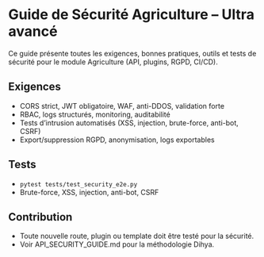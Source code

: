 # Guide de Sécurité Agriculture – Ultra avancé

Ce guide présente toutes les exigences, bonnes pratiques, outils et tests de sécurité pour le module Agriculture (API, plugins, RGPD, CI/CD).

## Exigences
- CORS strict, JWT obligatoire, WAF, anti-DDOS, validation forte
- RBAC, logs structurés, monitoring, auditabilité
- Tests d’intrusion automatisés (XSS, injection, brute-force, anti-bot, CSRF)
- Export/suppression RGPD, anonymisation, logs exportables

## Tests
- `pytest tests/test_security_e2e.py`
- Brute-force, XSS, injection, anti-bot, CSRF

## Contribution
- Toute nouvelle route, plugin ou template doit être testé pour la sécurité.
- Voir API_SECURITY_GUIDE.md pour la méthodologie Dihya.
